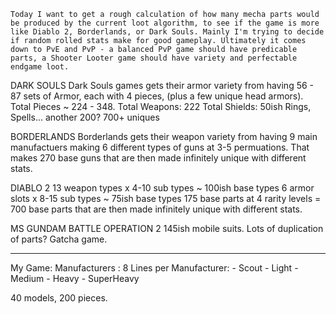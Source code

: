 	Today I want to get a rough calculation of how many mecha parts would be produced by the current loot algorithm, to see if the game is more like Diablo 2, Borderlands, or Dark Souls. Mainly I'm trying to decide if random rolled stats make for good gameplay. Ultimately it comes down to PvE and PvP - a balanced PvP game should have predicable parts, a Shooter Looter game should have variety and perfectable endgame loot.

DARK SOULS
Dark Souls games gets their armor variety from having 56 - 87 sets of Armor, each with 4 pieces, (plus a few unique head armors). Total Pieces ~ 224 - 348.
Total Weapons: 222
Total Shields: 50ish
Rings, Spells... another 200?
700+ uniques

BORDERLANDS
Borderlands gets their weapon variety from having 9 main manufactuers making 6 different types of guns at 3-5 permuations. That makes 270 base guns that are then made infinitely unique with different stats. 

DIABLO 2
13 weapon types x 4-10 sub types ~ 100ish base types
6 armor slots x 8-15 sub types ~ 75ish base types
175 base parts at 4 rarity levels = 700 base parts that are then made infinitely unique with different stats.

MS GUNDAM BATTLE OPERATION 2
145ish mobile suits. Lots of duplication of parts? Gatcha game.

---

My Game:
Manufacturers : 8
Lines per Manufacturer:
	- Scout
	- Light
	- Medium
	- Heavy
	- SuperHeavy

40 models, 200 pieces.